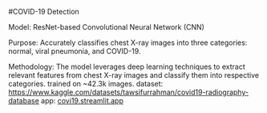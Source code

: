 #COVID-19 Detection

Model: ResNet-based Convolutional Neural Network (CNN)

Purpose: Accurately classifies chest X-ray images into three categories: normal, viral pneumonia, and COVID-19.

Methodology: The model leverages deep learning techniques to extract relevant features from chest X-ray images and classify them into respective categories.
            trained on ~42.3k images.
            dataset: https://www.kaggle.com/datasets/tawsifurrahman/covid19-radiography-database
app: [covi19.streamlit.app](https://covi19.streamlit.app/)

